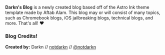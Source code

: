 **Darkn's Blog** is a newly created blog based off of the Astro Ink theme template made by Aftab Alam. This blog may or will consist of many topics, such as Chromebook blogs, iOS jailbreaking blogs, technical blogs, and more. That's all! ❤️   
### Blog Credits!
**Created by:** Darkn // [notdarkn](https://discord.gg/ER8saRhYpg) // [@notdarkn](https://twitter.com/notdarkn)